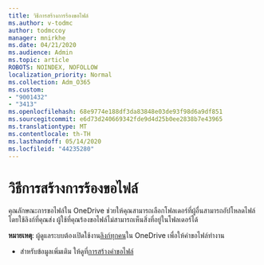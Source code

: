 ```yaml
---
title: วิธีการสร้างการร้องขอไฟล์
ms.author: v-todmc
author: todmccoy
manager: mnirkhe
ms.date: 04/21/2020
ms.audience: Admin
ms.topic: article
ROBOTS: NOINDEX, NOFOLLOW
localization_priority: Normal
ms.collection: Adm_O365
ms.custom:
- "9001432"
- "3413"
ms.openlocfilehash: 68e9774e188df3da83848e03de93f98d6a9df851
ms.sourcegitcommit: e6d73d240669342fde9d4d25b0ee2838b7e43965
ms.translationtype: MT
ms.contentlocale: th-TH
ms.lasthandoff: 05/14/2020
ms.locfileid: "44235280"
---
```

# <a name="how-to-create-a-file-request"></a>วิธีการสร้างการร้องขอไฟล์

คุณลักษณะการขอไฟล์ใน OneDrive ช่วยให้คุณสามารถเลือกโฟลเดอร์ที่ผู้อื่นสามารถอัปโหลดไฟล์โดยใช้ลิงก์ที่คุณส่ง ผู้ใช้ที่คุณร้องขอไฟล์ไม่สามารถเห็นสิ่งที่อยู่ในโฟลเดอร์ได้

**หมายเหตุ**: ผู้ดูแลระบบต้องเปิดใช้งาน[ลิงก์ทุกคน](https://docs.microsoft.com/sharepoint/turn-external-sharing-on-or-off)ใน OneDrive เพื่อให้คําขอไฟล์ทํางาน

- สําหรับข้อมูลเพิ่มเติม ให้ดูที่[การสร้างคําขอไฟล์](https://support.office.com/article/create-a-file-request-f54aa7f8-2589-4421-b351-d415fc3b83af)
